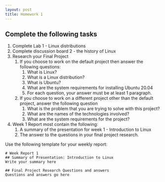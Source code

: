 ```yaml
---
layout: post
title: Homework 1
---
```

## Complete the following tasks
1. Complete Lab 1 - Linux distributions
2. Complete discussion board 2 - the history of Linux
3. Research your Final Project
   1. If you choose to work on the default project then answer the following questions:
      1. What is Linux?
      2. What is a Linux distribution?
      3. What is Ubuntu?
      4. What are the system requirements for installing Ubuntu 20.04
      5. For each question, your answer must be at least 1 paragraph.
   2. If you choose to work on a different project other than the default project, answer the following question
      1. What is the problem that you are trying to solve with this project?
      2. What are the names of the technologies involved?
      3. What are the system requirements for the project?
4. Week 1 Report most contain the following:
   1. A summary of the presentation for week 1 - Introduction to Linux
   2. The answer to the questions in your final project research.

Use the following template for your weekly report:
```
# Week Report 1
## Summary of Presentation: Introduction to Linux
Write your summary here

## Final Project Research Questions and answers
Questions and answers go here

```